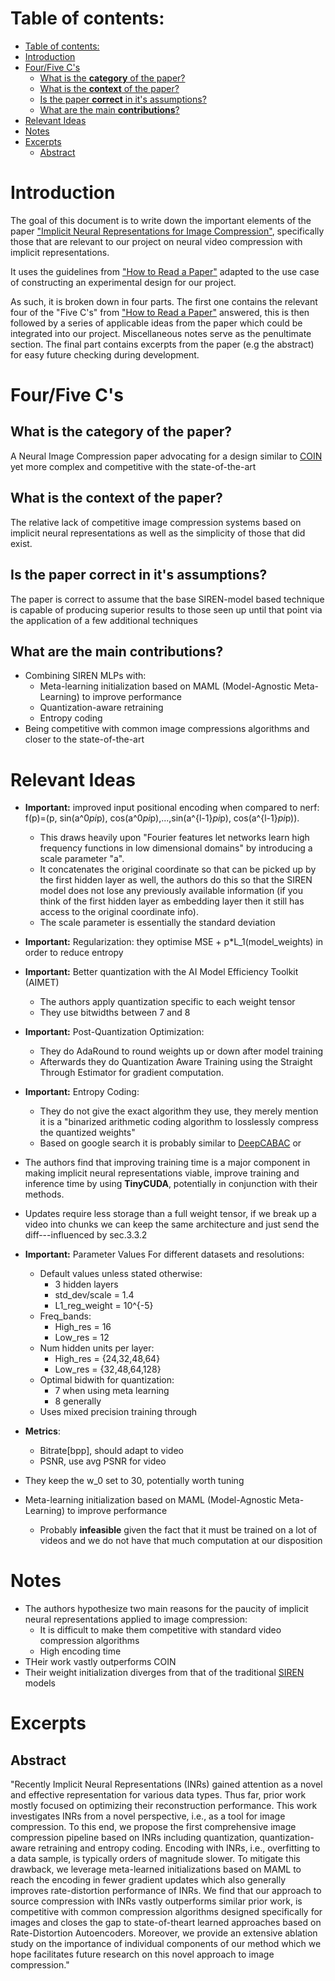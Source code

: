 # Table of contents:
- [Table of contents:](#table-of-contents)
- [Introduction](#introduction)
- [Four/Five C's](#fourfive-cs)
  - [What is the **category** of the paper?](#what-is-the-category-of-the-paper)
  - [What is the **context** of the paper?](#what-is-the-context-of-the-paper)
  - [Is the paper **correct** in it's assumptions?](#is-the-paper-correct-in-its-assumptions)
  - [What are the main **contributions**?](#what-are-the-main-contributions)
- [Relevant Ideas](#relevant-ideas)
- [Notes](#notes)
- [Excerpts](#excerpts)
  - [Abstract](#abstract)

# Introduction
The goal of this document is to write down the important elements of the paper ["Implicit Neural Representations for Image Compression"](https://arxiv.org/pdf/2112.04267.pdf), specifically those that are relevant to our project on neural video compression with implicit representations.

It uses the guidelines from ["How to Read a Paper"](https://dl.acm.org/doi/pdf/10.1145/1273445.1273458) adapted to the use case of constructing an experimental design for our project.

As such, it is broken down in four parts. The first one contains the relevant four of the "Five C's" from ["How to Read a Paper"](https://dl.acm.org/doi/pdf/10.1145/1273445.1273458) answered, this is then followed by a series of applicable ideas from the paper which could be integrated into our project. Miscellaneous notes serve as the penultimate section. The final part contains excerpts from the paper (e.g the abstract) for easy future checking during development.



# Four/Five C's
## What is the **category** of the paper?
A Neural Image Compression paper advocating for a design similar to [COIN](COIN:%20COmpression%20with%20Implicit%20Neural%20representations.md) yet more complex and competitive with the state-of-the-art

## What is the **context** of the paper?
The relative lack of competitive image compression systems based on implicit neural representations as well as the simplicity of those that did exist. 

## Is the paper **correct** in it's assumptions?
The paper is correct to assume that the base SIREN-model based technique is capable of producing superior results to those seen up until that point via the application of a few additional techniques 

## What are the main **contributions**?

- Combining SIREN MLPs with:
  - Meta-learning initialization based on MAML (Model-Agnostic Meta-Learning) to improve performance
  - Quantization-aware retraining
  - Entropy coding
- Being competitive with common image compressions algorithms and closer to the state-of-the-art

# Relevant Ideas

- **Important:** improved input positional encoding when compared to nerf: f(p)=(p, sin(a^0*pi*p), cos(a^0*pi*p),...,sin(a^{l-1}*pi*p), cos(a^{l-1}*pi*p)). 
  - This draws heavily upon "Fourier features let networks learn high frequency functions in low dimensional domains" by introducing a scale parameter "a".
  - It concatenates the original coordinate so that can be picked up by the first hidden layer as well, the authors do this so that the SIREN model does not lose any previously available information (if you think of the first hidden layer as embedding layer then it still has access to the original coordinate info).
  - The scale parameter is essentially the standard deviation
- **Important:** Regularization: they optimise MSE + p*L_1(model_weights) in order to reduce entropy
- **Important:** Better quantization with the AI Model Efficiency Toolkit (AIMET)
  - The authors apply quantization specific to each weight tensor 
  - They use bitwidths between 7 and 8
- **Important:**  Post-Quantization Optimization: 
  - They do AdaRound to round weights up or down after model training
  - Afterwards they do Quantization Aware Training using the Straight Through Estimator for gradient computation.
- **Important:**  Entropy Coding: 
  - They do not give the exact algorithm they use, they merely mention it is a "binarized arithmetic coding algorithm to losslessly compress the quantized weights"
  - Based on google search it is probably similar to [DeepCABAC](https://github.com/fraunhoferhhi/DeepCABAC) or 
- The authors find that improving training time is a major component in making implicit neural representations viable, improve training and inference time by using **TinyCUDA**, potentially in conjunction with their methods.
- Updates require less storage than a full weight tensor, if we break up a video into chunks we can keep the same architecture and just send the diff---influenced by sec.3.3.2
- **Important:** Parameter Values For different datasets and resolutions:
  - Default values unless stated otherwise:
    - 3 hidden layers
    - std_dev/scale = 1.4
    - L1_reg_weight = 10^{-5}
  - Freq_bands:
    - High_res = 16
    - Low_res = 12
  - Num hidden units per layer:
    - High_res = {24,32,48,64}
    - Low_res = {32,48,64,128}
  - Optimal bidwith for quantization:
    - 7 when using meta learning
    - 8 generally
  - Uses mixed precision training through
- **Metrics**:
  - Bitrate[bpp], should adapt to video
  - PSNR, use avg PSNR for video


- They keep the w_0 set to 30, potentially worth tuning 
- Meta-learning initialization based on MAML (Model-Agnostic Meta-Learning) to improve performance
  - Probably **infeasible** given the fact that it must be trained on a lot of videos and we do not have that much computation at our disposition




# Notes

- The authors hypothesize two main reasons for the paucity of implicit neural representations applied to image compression: 
  - It is difficult to make them competitive with standard video compression algorithms
  - High encoding time
- THeir work vastly outperforms COIN
- Their weight initialization diverges from that of the traditional [SIREN](SIREN:%20Implicit%20Neural%20Representations%20with%20Periodic%20Activation%20Functions.md) models



# Excerpts

## Abstract 

"Recently Implicit Neural Representations (INRs) gained
attention as a novel and effective representation for various
data types. Thus far, prior work mostly focused on optimizing their reconstruction performance. This work investigates INRs from a novel perspective, i.e., as a tool for image
compression. To this end, we propose the first comprehensive image compression pipeline based on INRs including
quantization, quantization-aware retraining and entropy
coding. Encoding with INRs, i.e., overfitting to a data sample, is typically orders of magnitude slower. To mitigate this
drawback, we leverage meta-learned initializations based
on MAML to reach the encoding in fewer gradient updates
which also generally improves rate-distortion performance
of INRs. We find that our approach to source compression with INRs vastly outperforms similar prior work, is
competitive with common compression algorithms designed
specifically for images and closes the gap to state-of-theart learned approaches based on Rate-Distortion Autoencoders. Moreover, we provide an extensive ablation study
on the importance of individual components of our method
which we hope facilitates future research on this novel approach to image compression."